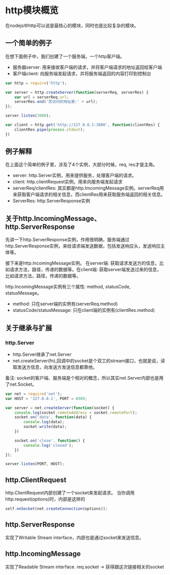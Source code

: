 # http模块概览
在nodejs中http可以说是最核心的模块，同时也是比较复杂的模块。

## 一个简单的例子
在想下面例子中，我们创建了一个服务端，一个http客户端。

* 服务器server: 用来接收客户端的请求，并将客户端请求的地址返回给客户端
* 客户端client: 向服务端发起请求，并将服务端返回的内容打印到控制台

```js
var http = require('http');

var server = http.createServer(function(serverReq, serverRes) {
	var url = serverReq.url;
	serverRes.end('您访问的地址是:' + url);
});

server.listen(3000);

var client = http.get('http://127.0.0.1:3000', function(clientRes) {
	clientRes.pipe(process.stdout);
})
```

## 例子解释
在上面这个简单的例子里，涉及了4个实例，大部分时候，req, res才是主角。

* server: http.Server实例，用来提供服务，处理客户端的请求。
* client: http.clientRequest实例，用来向服务端发起请求
* serverReq/clientRes: 其实都是http.ImcomingMessage实例。serverReq用来获取客户端请求的相关信息，而clientRes用来获取服务端返回的相关信息。
* ServerRes: http.ServerResponse实例

## 关于http.IncomingMessage、http.ServerResponse
先讲一下http.ServerResponse实例，作用很明确，服务端通过http.ServerResponse实例，来给请求端发送数据，包括发送响应头，发送响应主体等。

接下来是http.IncomingMessage实例。
在server端: 获取请求发送方的信息，比如请求方法，路径，传递的数据等。在client端: 获取server端发送过来的信息，比如请求方法，路径，传递的数据等。

http.IncomingMessage实例有三个属性: method, statusCode, statusMessage。

* method: 只在server端的实例有(serverReq.method)
* statusCode/statusMessage: 只在client端的实例有(clientRes.method)

## 关于继承与扩展
### http.Server

* http.Server继承了net.Server
* net.createServer(fn),回调中的socket是个双工的stream接口，也就是说，读取发送方信息，向发送方发送信息都靠他。

备注: socket的客户端、服务端是个相对的概念，所以其实net.Server内部也是用了net.Socket。

```js
var net = require('net');
var HOST = '127.0.0.1', PORT = 8989;

var server = net.createServer(function(socket) {
	console.log(socket.remoteAddress + socket.remotePort);
	socket.on('data', function(data) {
		console.log(data);
		socket.write(data);
	})

	socket.on('close', function() {
		console.log('closed');
	})
});

server.listen(PORT, HOST);
```

## http.ClientRequest
http.ClientRequest内部创建了一个socket来发起请求。
当你调用http.request(options)时，内部是这样的

```js
self.onSocket(net.createConnection(options));
```

## http.ServerResponse
实现了Writable Stream interface，内部也是通过socket来发送信息。

## http.IncomingMessage
实现了Readable Stream interface.
req.socket -> 获得跟这次链接相关的socket 